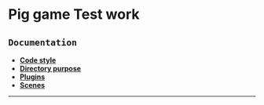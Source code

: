 # Pig game Test work

## `Documentation`
- [**Code style**](Template.Documentation/CodeStyle.md)
- [**Directory purpose**](Template.Documentation/DirectoryPurpose.md)
- [**Plugins**](Template.Documentation/Plugins.md)
- [**Scenes**](Template.Documentation/Scenes.md)

***
